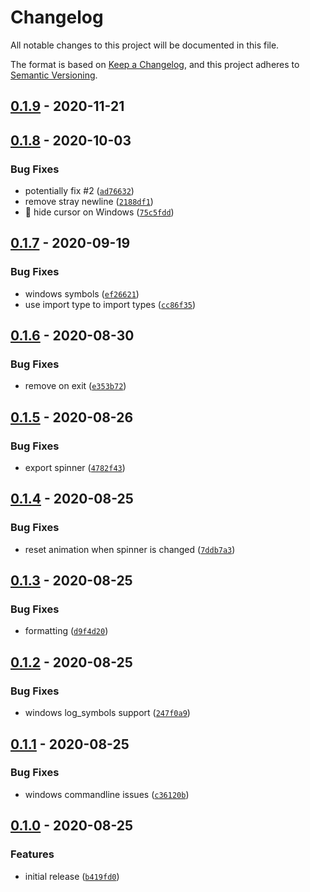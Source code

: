 # Changelog

All notable changes to this project will be documented in this file.

The format is based on [Keep a Changelog],
and this project adheres to [Semantic Versioning].

## [0.1.9] - 2020-11-21

## [0.1.8] - 2020-10-03

### Bug Fixes

- potentially fix #2 ([`ad76632`])
- remove stray newline ([`2188df1`])
- :bug: hide cursor on Windows ([`75c5fdd`])

## [0.1.7] - 2020-09-19

### Bug Fixes

- windows symbols ([`ef26621`])
- use import type to import types ([`cc86f35`])

## [0.1.6] - 2020-08-30

### Bug Fixes

- remove on exit ([`e353b72`])

## [0.1.5] - 2020-08-26

### Bug Fixes

- export spinner ([`4782f43`])

## [0.1.4] - 2020-08-25

### Bug Fixes

- reset animation when spinner is changed ([`7ddb7a3`])

## [0.1.3] - 2020-08-25

### Bug Fixes

- formatting ([`d9f4d20`])

## [0.1.2] - 2020-08-25

### Bug Fixes

- windows log_symbols support ([`247f0a9`])

## [0.1.1] - 2020-08-25

### Bug Fixes

- windows commandline issues ([`c36120b`])

## [0.1.0] - 2020-08-25

### Features

- initial release ([`b419fd0`])

[keep a changelog]: https://keepachangelog.com/en/1.0.0/
[semantic versioning]: https://semver.org/spec/v2.0.0.html
[0.1.9]: https://github.com/denosaurs/wait/compare/0.1.8...0.1.9
[0.1.8]: https://github.com/denosaurs/wait/compare/0.1.7...0.1.8
[`ad76632`]: https://github.com/denosaurs/wait/commit/ad76632c798d32eabd1dc3bcb1d90c8f6cd02522
[`2188df1`]: https://github.com/denosaurs/wait/commit/2188df1f09b57acd52dfc812afad39d3c33e8e7a
[`75c5fdd`]: https://github.com/denosaurs/wait/commit/75c5fdd6fe68f8b4fc0685bc86382cc49dd5a816
[0.1.7]: https://github.com/denosaurs/wait/compare/0.1.6...0.1.7
[`ef26621`]: https://github.com/denosaurs/wait/commit/ef26621583edff99bf04e37386144fbbcceb0107
[`cc86f35`]: https://github.com/denosaurs/wait/commit/cc86f3515936006ea981d0ec20fe07c7e672902c
[0.1.6]: https://github.com/denosaurs/wait/compare/0.1.5...0.1.6
[`e353b72`]: https://github.com/denosaurs/wait/commit/e353b729611cf0a7110c9e176e7fd4fd35a1a614
[0.1.5]: https://github.com/denosaurs/wait/compare/0.1.4...0.1.5
[`4782f43`]: https://github.com/denosaurs/wait/commit/4782f432a296e59df5aacf61a72d006615c064df
[0.1.4]: https://github.com/denosaurs/wait/compare/0.1.3...0.1.4
[`7ddb7a3`]: https://github.com/denosaurs/wait/commit/7ddb7a33862059370ea208f98c2b036d26c7b224
[0.1.3]: https://github.com/denosaurs/wait/compare/0.1.2...0.1.3
[`d9f4d20`]: https://github.com/denosaurs/wait/commit/d9f4d207a7b306869a6f4194c0f4db3a8c5eba2f
[0.1.2]: https://github.com/denosaurs/wait/compare/0.1.1...0.1.2
[`247f0a9`]: https://github.com/denosaurs/wait/commit/247f0a901460d58f7a62b1f8e6ee751d7e42c7bf
[0.1.1]: https://github.com/denosaurs/wait/compare/0.1.0...0.1.1
[`c36120b`]: https://github.com/denosaurs/wait/commit/c36120b4f09250fbef9ea6bbedfd4b069b3b03bc
[0.1.0]: https://github.com/denosaurs/wait/compare/0.1.0
[`b419fd0`]: https://github.com/denosaurs/wait/commit/b419fd0e7c15d745f69e304b22da51779c7ab0d4
